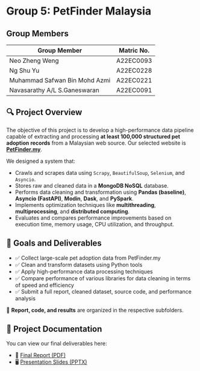 # Group 5: PetFinder Malaysia

## Group Members

| Group Member                       | Matric No.  |
|-------------------------------------|-------------|
| Neo Zheng Weng                      | A22EC0093   |
| Ng Shu Yu                           | A22EC0228   |
| Muhammad Safwan Bin Mohd Azmi       | A22EC0221   |
| Navasarathy A/L S.Ganeswaran        | A22EC0091   |

## 🔍 Project Overview

The objective of this project is to develop a high-performance data pipeline capable of extracting and processing **at least 100,000 structured pet adoption records** from a Malaysian web source. Our selected website is **[PetFinder.my](https://www.petfinder.my/)**.

We designed a system that:
- Crawls and scrapes data using `Scrapy`, `BeautifulSoup`, `Selenium`, and `Asyncio`.
- Stores raw and cleaned data in a **MongoDB NoSQL** database.
- Performs data cleaning and transformation using **Pandas (baseline)**, **Asyncio (FastAPI)**, **Modin**, **Dask**, and **PySpark**.
- Implements optimization techniques like **multithreading**, **multiprocessing**, and **distributed computing**.
- Evaluates and compares performance improvements based on execution time, memory usage, CPU utilization, and throughput.

## 🎯 Goals and Deliverables

- ✅ Collect large-scale pet adoption data from PetFinder.my
- ✅ Clean and transform datasets using Python tools
- ✅ Apply high-performance data processing techniques
- ✅ Compare performance of various libraries for data cleaning in terms of speed and efficiency
- ✅ Submit a full report, cleaned dataset, source code, and performance analysis

📄 **Report, code, and results** are organized in the respective subfolders.

## 📄 Project Documentation

You can view our final deliverables here:

- 📘 [Final Report (PDF)](report/Final_Report.pdf)
- 🖥️ [Presentation Slides (PPTX)](report/Presentation_Slides.pptx)
